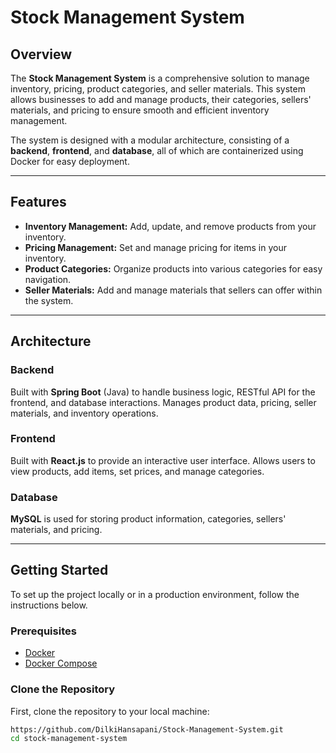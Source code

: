 # Stock Management System

## Overview
The **Stock Management System** is a comprehensive solution to manage inventory, pricing, product categories, and seller materials. This system allows businesses to add and manage products, their categories, sellers' materials, and pricing to ensure smooth and efficient inventory management.

The system is designed with a modular architecture, consisting of a **backend**, **frontend**, and **database**, all of which are containerized using Docker for easy deployment.

---

## Features
- **Inventory Management:** Add, update, and remove products from your inventory.
- **Pricing Management:** Set and manage pricing for items in your inventory.
- **Product Categories:** Organize products into various categories for easy navigation.
- **Seller Materials:** Add and manage materials that sellers can offer within the system.

---

## Architecture

### Backend
Built with **Spring Boot** (Java) to handle business logic, RESTful API for the frontend, and database interactions. Manages product data, pricing, seller materials, and inventory operations.

### Frontend
Built with **React.js** to provide an interactive user interface. Allows users to view products, add items, set prices, and manage categories.

### Database
**MySQL** is used for storing product information, categories, sellers' materials, and pricing.

---

## Getting Started

To set up the project locally or in a production environment, follow the instructions below.

### Prerequisites
- [Docker](https://www.docker.com/get-started)
- [Docker Compose](https://docs.docker.com/compose/install/)

### Clone the Repository
First, clone the repository to your local machine:

```bash
https://github.com/DilkiHansapani/Stock-Management-System.git
cd stock-management-system
